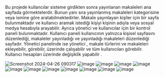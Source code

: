 
Bu projede kullancılar sisteme girdikten sonra yayınlanan makaleleri ana sayfada görmektelerdir. Bunun yanı sıra yayınlanmış makaleleri kategorisine  veya ismine göre aratabilmektedirler.
Makale yayınlayan kişiler için bir sayfa bulunmaktadır  ve kullanıcı aramak istediği kişiyi kişinin adıyla  veya  sosyal medya hesabıyla  arayabilir.
Ayrıca yönetici ve kullanıcılar için  bir kontrol paneli bulunmaktadır. Kullanıcı paneli kullanıcının yalnızca kişisel sayfasını düzenlediği,
makaleler yayınladığı ve yayınladığı makaleleri düzenlediği  sayfadır. Yönetici panelinde ise yönetici , makale
türlerini  ve  makaleleri  ekleyebilir,  görebilir, üzerinde çalışabilir ve
tüm kullanıcıları görebilir. Kullanıcı hesapları üzerinde değişiklik yapabilir .

![Screenshot 2024-04-26 090317](https://github.com/omer-el-osman/makale-Article-Omer/assets/104498125/cc3712ae-29bb-40d1-a038-b55fdbd1c237)
![image](https://github.com/omer-el-osman/makale-Article-Omer/assets/104498125/0db6b3d4-825b-406d-9d84-4902340f4c9d)
![image](https://github.com/omer-el-osman/makale-Article-Omer/assets/104498125/9c42688f-8eec-422d-9531-eb2d40f89372)
![image](https://github.com/omer-el-osman/makale-Article-Omer/assets/104498125/9435cf97-0b69-4185-8cdb-7a5819a7143e)
![image](https://github.com/omer-el-osman/makale-Article-Omer/assets/104498125/86c1fa75-298d-4b8e-9c57-b2c6e7a0407b)
![image](https://github.com/omer-el-osman/makale-Article-Omer/assets/104498125/a7414770-78a4-458e-baf6-d0da7d015194)
![image](https://github.com/omer-el-osman/makale-Article-Omer/assets/104498125/31f81b68-0b94-40e6-8372-c287b0d6b151)
![image](https://github.com/omer-el-osman/makale-Article-Omer/assets/104498125/c52499d2-4dd1-4deb-afbe-03add659baf2)
![image](https://github.com/omer-el-osman/makale-Article-Omer/assets/104498125/70a4c274-4dad-40c3-837d-b497e49c6647)
![image](https://github.com/omer-el-osman/makale-Article-Omer/assets/104498125/5e5f97b7-dc7d-430d-8ef7-d09b1cc3a901)
![image](https://github.com/omer-el-osman/makale-Article-Omer/assets/104498125/0b7cafed-d74b-4039-8e72-c1023ff93638)
![image](https://github.com/omer-el-osman/makale-Article-Omer/assets/104498125/3510ccd7-045c-4ec1-9eff-a833b62ebe78)
